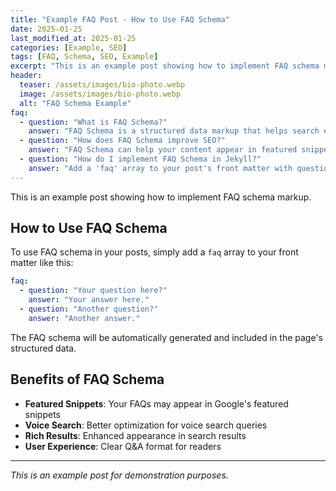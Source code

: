 ```yaml
---
title: "Example FAQ Post - How to Use FAQ Schema"
date: 2025-01-25
last_modified_at: 2025-01-25
categories: [Example, SEO]
tags: [FAQ, Schema, SEO, Example]
excerpt: "This is an example post showing how to implement FAQ schema markup in your blog posts for better SEO."
header:
  teaser: /assets/images/bio-photo.webp
  image: /assets/images/bio-photo.webp
  alt: "FAQ Schema Example"
faq:
  - question: "What is FAQ Schema?"
    answer: "FAQ Schema is a structured data markup that helps search engines understand and display FAQ content in search results."
  - question: "How does FAQ Schema improve SEO?"
    answer: "FAQ Schema can help your content appear in featured snippets and improve click-through rates from search results."
  - question: "How do I implement FAQ Schema in Jekyll?"
    answer: "Add a 'faq' array to your post's front matter with questions and answers, and the schema will be automatically generated."
---
```


This is an example post showing how to implement FAQ schema markup.

## How to Use FAQ Schema

To use FAQ schema in your posts, simply add a `faq` array to your front matter like this:

```yaml
faq:
  - question: "Your question here?"
    answer: "Your answer here."
  - question: "Another question?"
    answer: "Another answer."
```

The FAQ schema will be automatically generated and included in the page's structured data.

## Benefits of FAQ Schema

- **Featured Snippets**: Your FAQs may appear in Google's featured snippets
- **Voice Search**: Better optimization for voice search queries
- **Rich Results**: Enhanced appearance in search results
- **User Experience**: Clear Q&A format for readers

---

*This is an example post for demonstration purposes.* 